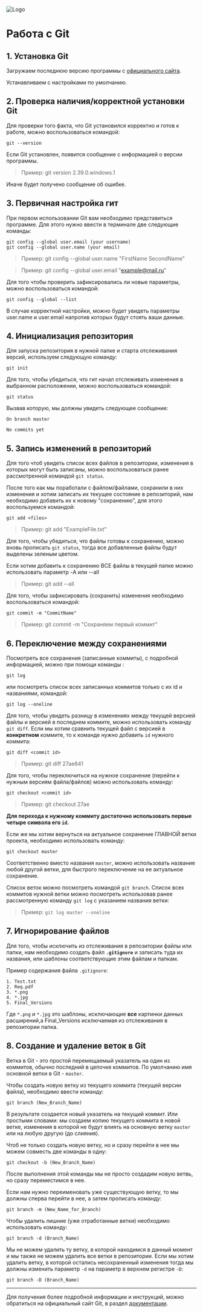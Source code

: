 ![Logo](TestGitPicV2.png)
# Работа с Git
## 1. Установка Git
Загружаем последнюю версию программы с [официального сайта](https://git-scm.com/downloads).

Устанавливаем с настройками по умолчанию.
## 2. Проверка наличия/корректной установки Git
Для проверки того факта, что Git установился корректно и готов к работе, можно воспользоваться командой:
```
git --version
```

Если Git установлен, появится сообщение с информацией о версии программы. 
>Пример: git version 2.39.0.windows.1

Иначе будет получено сообщение об ошибке.
## 3. Первичная настройка гит
При первом использовании Git вам необходимо представиться программе. Для этого нужно ввести в терминале две следующие команды:
```
git config --global user.email (your username)
git config --global user.name (your email)
```
>Пример: git config --global user.name "FirstName SecondName"

>Пример: git config --global user.email "example@mail.ru"

Для того чтобы проверить зафиксировались ли новые параметры, можно воспользоваться командой:
```
git config --global --list
```
В случае корректной настройки, можно будет увидеть параметры user.name и user.email напротив которых будут стоять ваши данные.
## 4. Инициализация репозитория
Для запуска репозитория в нужной папке и старта отслеживания версий, используем следующую команду: 
```
git init
```
Для того, чтобы убедиться, что гит начал отслеживать изменения в выбранном расположении, можно воспользоваться командой: 
```
git status
```
Вызвав которую, мы должны увидеть следующее сообщение:

`On branch master`

`No commits yet`
## 5. Запись изменений в репозиторий
Для того чтоб увидеть список всех файлов в репозитории, изменения в которых могут быть записаны, можно воспользоваться ранее рассмотренной командой `git status`.

После того как мы поработали с файлом/файлами, сохранили в них изменения и хотим записать их текущее состояние в репозиторий, нам необходимо добавить их к новому "сохранению", для этого воспользуемся командой:
```
git add <files>
```
>Пример: git add "ExampleFile.txt"

Для того, чтобы убедиться, что файлы готовы к сохранению, можно вновь прописать `git status`, тогда все добавленные файлы будут выделены зеленым цветом. 

Если хотим добавить к сохранению ВСЕ файлы в текущей папке можно использовать параметр -A или --all
>Пример: git add --all

Для того, чтобы зафиксировать (сохранить) изменения необходимо воспользоваться командой: 
```
git commit -m "CommitName"
```
>Пример: git commit -m "Сохраняем первый коммит"
## 6. Переключение между сохранениями
Посмотреть все сохранения (записанные коммиты), с подробной информацией, можно при помощи команды :
```
git log
```
или посмотреть список всех записанных коммитов только с их id и названиями, командой:
```
git log --oneline
```
Для того, чтобы увидеть разницу в изменениях между текущей версией файлы и версией в последнем коммите, можно использовать команду `git diff`. Если мы хотим сравнить текущей файл с версией в **конкретном** коммите, то к команде нужно добавить `id` нужного коммита:
```
git diff <commit id>
```
>Пример: git diff 27ae841

Для того, чтобы переключиться на нужное сохранение (перейти к нужным версиям файла/файлов) можно использовать команду: 
```
git checkout <commit id>
```

>Пример: git checkout 27ae

**Для перехода к нужному коммиту достаточно использовать первые четыре символа его `id`.**

Если же мы хотим вернуться на актуальное сохранение ГЛАВНОЙ ветки проекта, необходимо использовать команду:
```
git checkout master
```
Соответственно вместо названия `master`, можно использовать название любой другой ветки, для быстрого переключение на ее актуальное сохранение. 

Список веток можно посмотреть командой `git branch`. Список всех коммитов нужной ветки можно посмотреть использовав ранее рассмотренную команду `git log` с указанием названия ветки:
>Пример: `git log master --oneline`
## 7. Игнорирование файлов
Для того, чтобы исключить из отслеживания в репозитории файлы или папки, нам необходимо создать файл **`.gitignore`** и записать туда их названия, или шаблоны соответствующие этим файлам и папкам.

Пример содержания файла `.gitignore`:
```
1. Test.txt
2. Req.pdf
3. *.png
4. *.jpg
5. Final_Versions
```
Где `*.png` и `*.jpg` это шаблоны, исключающие **все** картинки данных расширений,а Final_Versions исключаемая из отслеживания в репозитории папка.

## 8. Создание и удаление веток в Git
Ветка в Git - это простой перемещаемый указатель на один из коммитов, обычно последний в цепочке коммитов.
По умолчанию имя основной ветки в Git - `master`.

Чтобы создать новую ветку из текущего коммита (текущей версии файла), необходимо ввести команду:
```
git branch (New_Branch_Name)
```
В результате создается новый указатель на текущий коммит. Или простыми словами: мы создаем копию текущего коммита в новой ветке, изменения в которой не будут влиять на основную ветку `master` или на любую другую (до слияния).

Чтоб не только создать новую ветку, но и сразу перейти в нее мы можем совместь две команды в одну:
```
git checkout -b (New_Branch_Name)
```
После выполнения этой команды мы не просто создадим новую ветвь, но сразу переместимся в нее.

Если нам нужно переименовать уже существующую ветку, то мы должны сперва перейти в нее, а затем прописать команду:
```
git branch -m (New_Name_for_Branch)
```

Чтобы удалить лишние (уже отработанные ветки) необходимо использовать команду:
```
git branch -d (Branch_Name)
```
Мы не можем удалить ту ветку, в которой находимся в данный момент и мы также не можем удалить все ветки в репозитории.
Если мы хотим удалить ветку, в которой остались несохраненный изменения тогда мы должны изменить параметр `-d` на параметр в верхнем регистре `-D`:
```
git branch -D (Branch_Name)
```
***
Для получения более подробной информации и инструкций, можно обратиться на официальный сайт Git, в раздел [документации](https://git-scm.com/doc).

